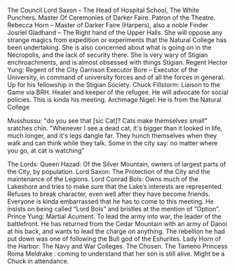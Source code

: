   The Council
Lord Saxon – The Head of Hospital School, The White Punchers. Master Of Ceremonies of Darker Faire. Patron of the Theatre.
Rebecca Horn – Master of Darker Faire (Harpers), also a noble Finder
Josriel Gladhand – The Right hand of the Upper Halls. She will oppose any strange magics from expedition or experiments that the Natural College has been undertaking. She is also concerned about what is going on in the Necropolis, and the lack of security there. She is very wary of Stigian enchroachments, and is almost obsessed with things Stigian.
Regent Hector Yung: Regent of the City Garrison	
Executor Bore – Executor of the University, in command of university forces and of all the forces in general. Up for his fellowship in the Stigian Society.
Chuck Fillstorm: Liaison to the Game via BRH. Healer and keeper of the refugee. He will advocate for social policies. This is kinda his meeting.
Archmage Nigel: He is from the Natural College

Musshussu: "do you see that [sic Cat]? Cats make themselves small" sratches chin. "Whenever I see a dead cat, it's bigger than it looked in life, much longer, and it's legs dangle far. They hunch themselves when they walk and can think while they talk. Some in the city say: no matter where you go, at cat is watching"

The Lords:
Queen Hazad: Of the Silver Mountain, owners of largest parts of the City, by population.
Lord Saxon: The Protection of the City and the maintenance of the Legions. 
Lord Conrad Bols: Owns much of the Lakeshore and tries to make sure that the Lake’s interests are represented. Refuses to break character, even well after they have become friends. Everyone is kinda embarrassed that he has to come to this meeting. He insists on being called “Lord Bols” and bristles at the mention of “Option”.
Prince Yung: Martial Acument. To lead the army into war, the leader of the battlefront. He has returned from the Cedar Mountain with an army of Danoi at his back, and wants to lead the charge on anything. The rebellion he had put down was one of  following the Bull god of the Eshurites. 
Lady Horn of the Harbor: The Navy and War Colleges. The Chosen. The Tameno
Princess Roma Meldrake : coming to understand that her son is still alive.
Might be a Chuck in attendance.
